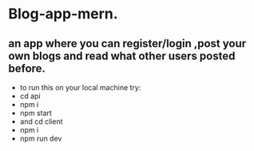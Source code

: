 # Blog-app-mern.
## an app where you can register/login ,post your own blogs and read what other users posted before.
- to run this on your local machine try: 
- cd api 
- npm i 
- npm start 
- and cd client 
- npm i
- npm run dev 
 
